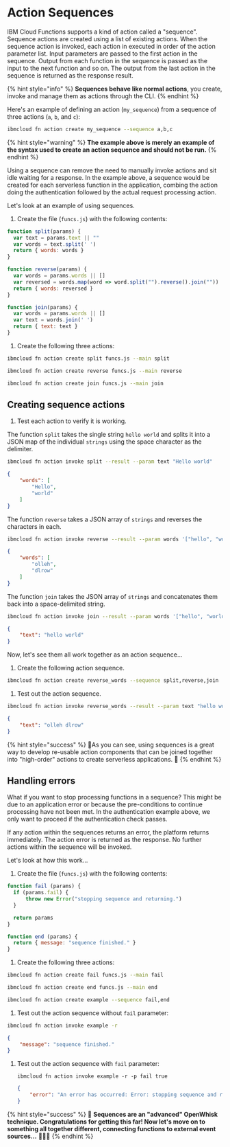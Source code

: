 <!--
#
# Licensed to the Apache Software Foundation (ASF) under one or more
# contributor license agreements.  See the NOTICE file distributed with
# this work for additional information regarding copyright ownership.
# The ASF licenses this file to You under the Apache License, Version 2.0
# (the "License"); you may not use this file except in compliance with
# the License.  You may obtain a copy of the License at
#
#     http://www.apache.org/licenses/LICENSE-2.0
#
# Unless required by applicable law or agreed to in writing, software
# distributed under the License is distributed on an "AS IS" BASIS,
# WITHOUT WARRANTIES OR CONDITIONS OF ANY KIND, either express or implied.
# See the License for the specific language governing permissions and
# limitations under the License.
#
-->

# Action Sequences

IBM Cloud Functions supports a kind of action called a "sequence". Sequence actions are created using a list of existing actions. When the sequence action is invoked, each action in executed in order of the action parameter list. Input parameters are passed to the first action in the sequence. Output from each function in the sequence is passed as the input to the next function and so on. The output from the last action in the sequence is returned as the response result.

{% hint style="info" %}
**Sequences behave like normal actions**, you create, invoke and manage them as actions through the CLI.
{% endhint %}

Here's an example of defining an action \(`my_sequence`\) from a sequence of three actions \(`a`, `b`, and `c`\):

```bash
ibmcloud fn action create my_sequence --sequence a,b,c
```

{% hint style="warning" %}
**The example above is merely an example of the syntax used to create an action sequence and should not be run.**
{% endhint %}

Using a sequence can remove the need to manually invoke actions and sit idle waiting for a response. In the example above, a sequence would be created for each serverless function in the application, combing the action doing the authentication followed by the actual request processing action.

Let's look at an example of using sequences.

1. Create the file \(`funcs.js`\) with the following contents:

  ```javascript
  function split(params) {
    var text = params.text || ""
    var words = text.split(' ')
    return { words: words }
  }

  function reverse(params) {
    var words = params.words || []
    var reversed = words.map(word => word.split("").reverse().join(""))
    return { words: reversed }
  }

  function join(params) {
    var words = params.words || []
    var text = words.join(' ')
    return { text: text }
  }
  ```

1. Create the following three actions:

  ```bash
  ibmcloud fn action create split funcs.js --main split
  ```

  ```bash
  ibmcloud fn action create reverse funcs.js --main reverse
  ```

  ```bash
  ibmcloud fn action create join funcs.js --main join
  ```

## Creating sequence actions

1. Test each action to verify it is working.

  The function `split` takes the single string `hello world` and splits it into a JSON map of the individual `strings` using the space character as the delimiter.

  ```bash
  ibmcloud fn action invoke split --result --param text "Hello world"
  ```

  ```json
  {
      "words": [
          "Hello",
          "world"
      ]
  }
  ```

  The function `reverse` takes a JSON array of `strings` and reverses the characters in each.

  ```bash
  ibmcloud fn action invoke reverse --result --param words '["hello", "world"]'
  ```

  ```json
  {
      "words": [
          "olleh",
          "dlrow"
      ]
  }
  ```

  The function `join` takes the JSON array of `strings` and concatenates them back into a space-delimited string.

  ```bash
  ibmcloud fn action invoke join --result --param words '["hello", "world"]'
  ```

  ```json
  {
      "text": "hello world"
  }
  ```

  Now, let's see them all work together as an action sequence...

  1. Create the following action sequence.

  ```bash
  ibmcloud fn action create reverse_words --sequence split,reverse,join
  ```

  1. Test out the action sequence.

  ```bash
  ibmcloud fn action invoke reverse_words --result --param text "hello world"
  ```

  ```json
  {
      "text": "olleh dlrow"
  }
  ```

{% hint style="success" %}
🎉As you can see, using sequences is a great way to develop re-usable action components that can be joined together into "high-order" actions to create serverless applications. 🎉
{% endhint %}

## Handling errors

What if you want to stop processing functions in a sequence? This might be due to an application error or because the pre-conditions to continue processing have not been met. In the authentication example above, we only want to proceed if the authentication check passes.

If any action within the sequences returns an error, the platform returns immediately. The action error is returned as the response. No further actions within the sequence will be invoked.

Let's look at how this work...

1. Create the file \(`funcs.js`\) with the following contents:

  ```javascript
  function fail (params) {
    if (params.fail) {
        throw new Error("stopping sequence and returning.")
    }

    return params
  }

  function end (params) {
    return { message: "sequence finished." }
  }
  ```

1. Create the following three actions:

  ```bash
  ibmcloud fn action create fail funcs.js --main fail
  ```

  ```bash
  ibmcloud fn action create end funcs.js --main end
  ```

  ```bash
  ibmcloud fn action create example --sequence fail,end
  ```

1. Test out the action sequence without `fail` parameter:

  ```bash
  ibmcloud fn action invoke example -r
  ```

  ```json
  {
      "message": "sequence finished."
  }
  ```

1. Test out the action sequence with `fail` parameter:

   ```text
   ibmcloud fn action invoke example -r -p fail true
   ```

   ```json
   {
       "error": "An error has occurred: Error: stopping sequence and returning."
   }
   ```

{% hint style="success" %}
🎉 **Sequences are an "advanced" OpenWhisk technique. Congratulations for getting this far! Now let's move on to something all together different, connecting functions to external event sources…** 🎉🎉🎉
{% endhint %}
